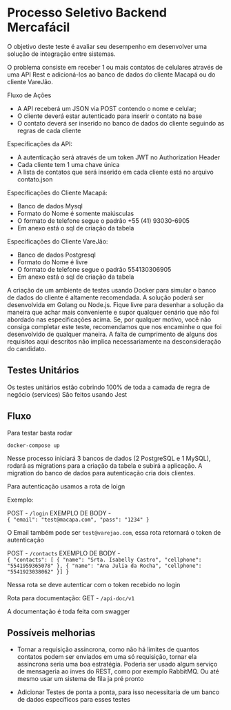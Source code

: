 # Processo Seletivo Backend Mercafácil

O objetivo deste teste é avaliar seu desempenho em desenvolver uma solução de integração entre sistemas.

O problema consiste em receber 1 ou mais contatos de celulares através de uma API Rest e adicioná-los ao banco de dados do cliente Macapá ou do cliente VareJão.

Fluxo de Ações

- A API receberá um JSON via POST contendo o nome e celular;
- O cliente deverá estar autenticado para inserir o contato na base
- O contato deverá ser inserido no banco de dados do cliente seguindo as regras de cada cliente

Especificações da API:

- A autenticação será através de um token JWT no Authorization Header
- Cada cliente tem 1 uma chave única
- A lista de contatos que será inserido em cada cliente está no arquivo contato.json

Especificações do Cliente Macapá:

- Banco de dados Mysql
- Formato do Nome é somente maiúsculas
- O formato de telefone segue o padrão +55 (41) 93030-6905
- Em anexo está o sql de criação da tabela

Especificações do Cliente VareJão:

- Banco de dados Postgresql
- Formato do Nome é livre
- O formato de telefone segue o padrão 554130306905
- Em anexo está o sql de criação da tabela

A criação de um ambiente de testes usando Docker para simular o banco de dados do cliente é altamente recomendada. A solução poderá ser desenvolvida em Golang ou Node.js. Fique livre para desenhar a solução da maneira que achar mais conveniente e supor qualquer cenário que não foi abordado nas especificações acima. Se, por qualquer motivo, você não consiga completar este teste, recomendamos que nos encaminhe o que foi desenvolvido de qualquer maneira. A falta de cumprimento de alguns dos requisitos aqui descritos não implica necessariamente na desconsideração do candidato.

## Testes Unitários

Os testes unitários estão cobrindo 100% de toda a camada de regra de negócio (services)
São feitos usando Jest

## Fluxo

Para testar basta rodar

`docker-compose up`

Nesse processo iniciará 3 bancos de dados (2 PostgreSQL e 1 MySQL), rodará as migrations para a criação da tabela e subirá a aplicação. A migration do banco de dados para autenticação cria dois clientes.

Para autenticação usamos a rota de loign

Exemplo:

POST - `/login`
EXEMPLO DE BODY - <br />`{ "email": "test@macapa.com", "pass": "1234" }`

O Email também pode ser `test@varejao.com`, essa rota retornará o token de autenticação

POST - `/contacts`
EXEMPLO DE BODY - <br />`{ "contacts": [ { "name": "Srta. Isabelly Castro", "cellphone": "5541959365078" }, { "name": "Ana Julia da Rocha", "cellphone": "5541923038062" }] }`

Nessa rota se deve autenticar com o token recebido no login

Rota para documentação:
GET - `/api-doc/v1`

A documentação é toda feita com swagger

## Possíveis melhorias

- Tornar a requisição assincrona, como não há limites de quantos contatos podem ser enviados em uma só requisição, tornar ela assincrona seria uma boa estratégia. Poderia ser usado algum serviço de mensageria ao inves do REST, como por exemplo RabbitMQ. Ou até mesmo usar um sistema de fila ja pré pronto

- Adicionar Testes de ponta a ponta, para isso necessitaria de um banco de dados específicos para esses testes
